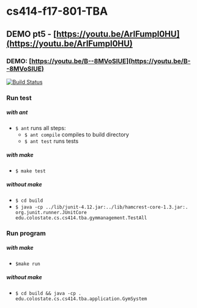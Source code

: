# cs414-f17-801-TBA

## DEMO pt5 - [https://youtu.be/ArlFumpl0HU](https://youtu.be/ArlFumpl0HU)

### DEMO: [https://youtu.be/B--8MVoSlUE](https://youtu.be/B--8MVoSlUE)

[![Build Status](https://travis-ci.org/nlkluth/cs414-f17-801-TBA.svg?branch=master)](https://travis-ci.org/nlkluth/cs414-f17-801-TBA)

### Run test
##### with ant
- `$ ant` runs all steps:
  - `$ ant compile` compiles to build directory
  - `$ ant test` runs tests

##### with make
- `$ make test`

##### without make
- `$ cd build`
- `$ java -cp ../lib/junit-4.12.jar:../lib/hamcrest-core-1.3.jar:. org.junit.runner.JUnitCore edu.colostate.cs.cs414.tba.gymmanagement.TestAll`

### Run program
##### with make
- `$make run`

##### without make
- `$ cd build && java -cp . edu.colostate.cs.cs414.tba.application.GymSystem`
